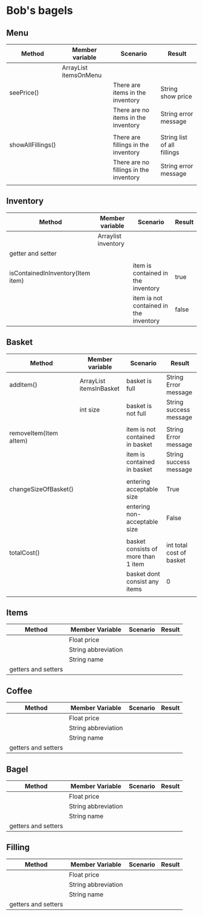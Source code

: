 # Bob's bagels

## Menu
| Method            | Member variable             | Scenario                               | Result                      |
|-------------------|-----------------------------|----------------------------------------|-----------------------------|
|                   | ArrayList<item> itemsOnMenu |                                        |                             |
| seePrice()        |                             | There are items in the inventory       | String show price           |
|                   |                             | There are no items in the inventory    | String error message        |
|                   |                             |                                        |                             |
| showAllFillings() |                             | There are fillings in the inventory    | String list of all fillings |
|                   |                             | There are no fillings in the inventory | String error message        |
|                   |                             |                                        |                             |


## Inventory
| Method                            | Member variable           | Scenario                               | Result |
|-----------------------------------|---------------------------|----------------------------------------|--------|
|                                   | Arraylist<Item> inventory |                                        |        |
| getter and setter                 |                           |                                        |        |
|                                   |                           |                                        |        |
| isContainedInInventory(Item item) |                           | item is contained in the inventory     | true   |
|                                   |                           | item ia not contained in the inventory | false  |


## Basket
| Method                 | Member variable               | Scenario                            | Result                   |
|------------------------|-------------------------------|-------------------------------------|--------------------------|
| addItem()              | ArrayList<Item> itemsInBasket | basket is full                      | String Error message     |
|                        | int size                      | basket is not full                  | String success message   |
|                        |                               |                                     |                          |
| removeItem(Item aItem) |                               | item is not contained in basket     | String Error message     |
|                        |                               | item is contained in basket         | String success message   |
|                        |                               |                                     |                          |
| changeSizeOfBasket()   |                               | entering acceptable size            | True                     |
|                        |                               | entering non-acceptable size        | False                    |
|                        |                               |                                     |                          |
| totalCost()            |                               | basket consists of more than 1 item | int total cost of basket |
|                        |                               | basket dont consist any items       | 0                        |
|                        |                               |                                     |                          |


## Items
| Method              | Member Variable     | Scenario | Result |
|---------------------|---------------------|----------|--------|
|                     | Float price         |          |        |
|                     | String abbreviation |          |        |
|                     | String name         |          |        |
| getters and setters |                     |          |        |


## Coffee
| Method              | Member Variable     | Scenario | Result |
|---------------------|---------------------|----------|--------|
|                     | Float price         |          |        |
|                     | String abbreviation |          |        |
|                     | String name         |          |        |
| getters and setters |                     |          |        |


## Bagel
| Method              | Member Variable     | Scenario | Result |
|---------------------|---------------------|----------|--------|
|                     | Float price         |          |        |
|                     | String abbreviation |          |        |
|                     | String name         |          |        |
| getters and setters |                     |          |        |


## Filling
| Method              | Member Variable     | Scenario | Result |
|---------------------|---------------------|----------|--------|
|                     | Float price         |          |        |
|                     | String abbreviation |          |        |
|                     | String name         |          |        |
| getters and setters |                     |          |        |